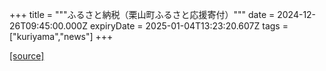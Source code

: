 +++
title = """ふるさと納税（栗山町ふるさと応援寄付）"""
date = 2024-12-26T09:45:00.000Z
expiryDate = 2025-01-04T13:23:20.607Z
tags = ["kuriyama","news"]
+++


[[source]](https://www.town.kuriyama.hokkaido.jp/site/furusatonouzei/)
